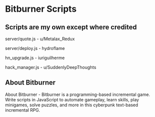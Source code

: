 # Bitburner Scripts

## Scripts are my own except where credited

server/quote.js - u/Metalax_Redux

server/deploy.js - hydroflame

hn_upgrade.js - iuriguilherme

hack_manager.js - u/SuddenlyDeepThoughts

## About Bitburner

About Bitburner - Bitburner is a programming-based incremental game. Write scripts in JavaScript to automate gameplay, learn skills, play minigames, solve puzzles, and more in this cyberpunk text-based incremental RPG. 
